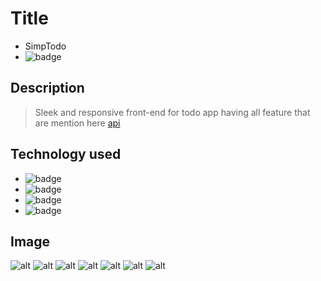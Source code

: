 # Title

- SimpTodo
- ![badge](https://img.shields.io/badge/Name-Simp--Todo-%235A20CB)

## Description

> Sleek and responsive front-end for todo app having all feature that are mention here [api](https://github.com/mfaizk/TodoApiAppWrite)

## Technology used

- ![badge](https://img.shields.io/badge/Front--End-React--Js-%232827CC)
- ![badge](https://img.shields.io/badge/API-AXIOS-%2338CC77)
- ![badge](https://img.shields.io/badge/State--Management-Zustand-%23AF9D5A)
- ![badge](https://img.shields.io/badge/CSS--Framwork-Tailwind--Css-%2303C6C7)

## Image

![alt](https://github.com/mfaizk/todofrontend/blob/master/blobs/Screenshot%20from%202022-12-03%2020-30-59.png)
![alt](https://github.com/mfaizk/todofrontend/blob/master/blobs/Screenshot%20from%202022-12-03%2020-31-08.png)
![alt](https://github.com/mfaizk/todofrontend/blob/master/blobs/authS)
![alt](https://github.com/mfaizk/todofrontend/blob/master/blobs/authl.png)
![alt](https://github.com/mfaizk/todofrontend/blob/master/blobs/signin-xl.png)
![alt](https://github.com/mfaizk/todofrontend/blob/master/blobs/signup-xl.png)
![alt](https://github.com/mfaizk/todofrontend/blob/master/blobs/welcome-xl.png)
